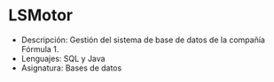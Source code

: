 # LSMotor
- Descripción: Gestión del sistema de base de datos de la compañía Fórmula 1.
- Lenguajes: SQL y Java
- Asignatura: Bases de datos
